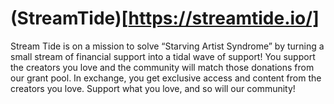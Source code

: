 # (StreamTide)[https://streamtide.io/]
Stream Tide is on a mission to solve “Starving Artist Syndrome” by turning a small stream of financial support into a tidal wave of support! You support the creators you love and the community will match those donations from our grant pool. In exchange, you get exclusive access and content from the creators you love. Support what you love, and so will our community!
